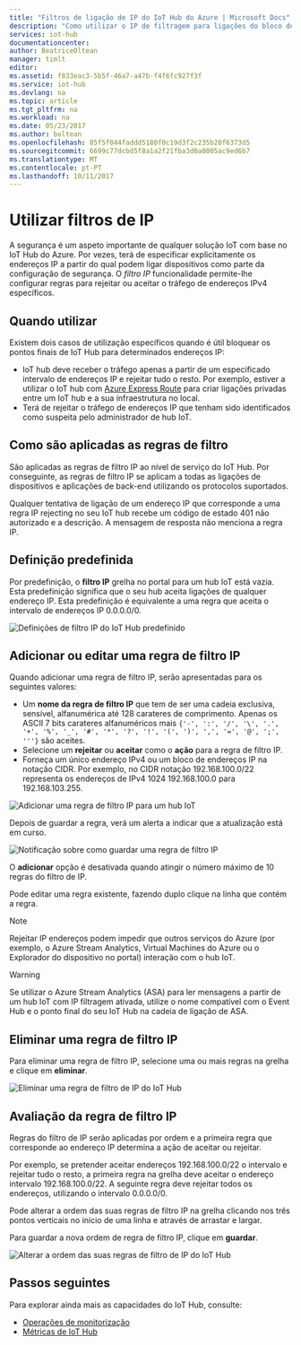 ```yaml
---
title: "Filtros de ligação de IP do IoT Hub do Azure | Microsoft Docs"
description: "Como utilizar o IP de filtragem para ligações do bloco de endereços IP específicos ao seu hub IoT do Azure. Pode bloquear ligações a partir de individuais ou intervalos de endereços IP."
services: iot-hub
documentationcenter: 
author: BeatriceOltean
manager: timlt
editor: 
ms.assetid: f833eac3-5b5f-46a7-a47b-f4f6fc927f3f
ms.service: iot-hub
ms.devlang: na
ms.topic: article
ms.tgt_pltfrm: na
ms.workload: na
ms.date: 05/23/2017
ms.author: boltean
ms.openlocfilehash: 85f5f044faddd5180f0c19d3f2c235b20f6373d5
ms.sourcegitcommit: 6699c77dcbd5f8a1a2f21fba3d0a0005ac9ed6b7
ms.translationtype: MT
ms.contentlocale: pt-PT
ms.lasthandoff: 10/11/2017
---
```

# <a name="use-ip-filters"></a>Utilizar filtros de IP

A segurança é um aspeto importante de qualquer solução IoT com base no IoT Hub do Azure. Por vezes, terá de especificar explicitamente os endereços IP a partir do qual podem ligar dispositivos como parte da configuração de segurança. O _filtro IP_ funcionalidade permite-lhe configurar regras para rejeitar ou aceitar o tráfego de endereços IPv4 específicos.

## <a name="when-to-use"></a>Quando utilizar

Existem dois casos de utilização específicos quando é útil bloquear os pontos finais de IoT Hub para determinados endereços IP:

- IoT hub deve receber o tráfego apenas a partir de um especificado intervalo de endereços IP e rejeitar tudo o resto. Por exemplo, estiver a utilizar o IoT hub com [Azure Express Route] para criar ligações privadas entre um IoT hub e a sua infraestrutura no local.
- Terá de rejeitar o tráfego de endereços IP que tenham sido identificados como suspeita pelo administrador de hub IoT.

## <a name="how-filter-rules-are-applied"></a>Como são aplicadas as regras de filtro

São aplicadas as regras de filtro IP ao nível de serviço do IoT Hub. Por conseguinte, as regras de filtro IP se aplicam a todas as ligações de dispositivos e aplicações de back-end utilizando os protocolos suportados.

Qualquer tentativa de ligação de um endereço IP que corresponde a uma regra IP rejecting no seu IoT hub recebe um código de estado 401 não autorizado e a descrição. A mensagem de resposta não menciona a regra IP.

## <a name="default-setting"></a>Definição predefinida

Por predefinição, o **filtro IP** grelha no portal para um hub IoT está vazia. Esta predefinição significa que o seu hub aceita ligações de qualquer endereço IP. Esta predefinição é equivalente a uma regra que aceita o intervalo de endereços IP 0.0.0.0/0.

![Definições de filtro IP do IoT Hub predefinido][img-ip-filter-default]

## <a name="add-or-edit-an-ip-filter-rule"></a>Adicionar ou editar uma regra de filtro IP

Quando adicionar uma regra de filtro IP, serão apresentadas para os seguintes valores:

- Um **nome da regra de filtro IP** que tem de ser uma cadeia exclusiva, sensível, alfanumérica até 128 carateres de comprimento. Apenas os ASCII 7 bits carateres alfanuméricos mais `{'-', ':', '/', '\', '.', '+', '%', '_', '#', '*', '?', '!', '(', ')', ',', '=', '@', ';', '''}` são aceites.
- Selecione um **rejeitar** ou **aceitar** como o **ação** para a regra de filtro IP.
- Forneça um único endereço IPv4 ou um bloco de endereços IP na notação CIDR. Por exemplo, no CIDR notação 192.168.100.0/22 representa os endereços de IPv4 1024 192.168.100.0 para 192.168.103.255.

![Adicionar uma regra de filtro IP para um hub IoT][img-ip-filter-add-rule]

Depois de guardar a regra, verá um alerta a indicar que a atualização está em curso.

![Notificação sobre como guardar uma regra de filtro IP][img-ip-filter-save-new-rule]

O **adicionar** opção é desativada quando atingir o número máximo de 10 regras do filtro de IP.

Pode editar uma regra existente, fazendo duplo clique na linha que contém a regra.

> [!NOTE]
> Rejeitar IP endereços podem impedir que outros serviços do Azure (por exemplo, o Azure Stream Analytics, Virtual Machines do Azure ou o Explorador do dispositivo no portal) interação com o hub IoT.

> [!WARNING]
> Se utilizar o Azure Stream Analytics (ASA) para ler mensagens a partir de um hub IoT com IP filtragem ativada, utilize o nome compatível com o Event Hub e o ponto final do seu IoT Hub na cadeia de ligação de ASA.

## <a name="delete-an-ip-filter-rule"></a>Eliminar uma regra de filtro IP

Para eliminar uma regra de filtro IP, selecione uma ou mais regras na grelha e clique em **eliminar**.

![Eliminar uma regra de filtro de IP do IoT Hub][img-ip-filter-delete-rule]

## <a name="ip-filter-rule-evaluation"></a>Avaliação da regra de filtro IP

Regras do filtro de IP serão aplicadas por ordem e a primeira regra que corresponde ao endereço IP determina a ação de aceitar ou rejeitar.

Por exemplo, se pretender aceitar endereços 192.168.100.0/22 o intervalo e rejeitar tudo o resto, a primeira regra na grelha deve aceitar o endereço intervalo 192.168.100.0/22. A seguinte regra deve rejeitar todos os endereços, utilizando o intervalo 0.0.0.0/0.

Pode alterar a ordem das suas regras de filtro IP na grelha clicando nos três pontos verticais no início de uma linha e através de arrastar e largar.

Para guardar a nova ordem de regra de filtro IP, clique em **guardar**.

![Alterar a ordem das suas regras de filtro de IP do IoT Hub][img-ip-filter-rule-order]

## <a name="next-steps"></a>Passos seguintes

Para explorar ainda mais as capacidades do IoT Hub, consulte:

- [Operações de monitorização][lnk-monitor]
- [Métricas de IoT Hub][lnk-metrics]

<!-- Images -->
[img-ip-filter-default]: ./media/iot-hub-ip-filtering/ip-filter-default.png
[img-ip-filter-add-rule]: ./media/iot-hub-ip-filtering/ip-filter-add-rule.png
[img-ip-filter-save-new-rule]: ./media/iot-hub-ip-filtering/ip-filter-save-new-rule.png
[img-ip-filter-delete-rule]: ./media/iot-hub-ip-filtering/ip-filter-delete-rule.png
[img-ip-filter-rule-order]: ./media/iot-hub-ip-filtering/ip-filter-rule-order.png


<!-- Links -->

[IoT Hub developer guide]: iot-hub-devguide.md
[Azure Express Route]:  https://azure.microsoft.com/en-us/documentation/articles/expressroute-faqs/#supported-services

[lnk-monitor]: iot-hub-operations-monitoring.md
[lnk-metrics]: iot-hub-metrics.md